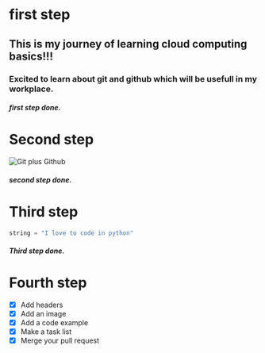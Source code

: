 # first step
## This is my journey of learning cloud computing basics!!!
### Excited to learn about git and github which will be usefull in my workplace.
##### first step done.

# Second step
![Git plus Github](https://www.javedali.net/post/intro-git-github/featured.jpg)
##### second step done.

# Third step 
``` python
string = "I love to code in python"
```
##### Third step done.

# Fourth step 
- [x] Add headers
- [x] Add an image
- [x] Add a code example
- [x] Make a task list
- [x] Merge your pull request
